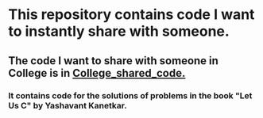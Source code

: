 # This repository contains code I want to instantly share with someone.
## The code I want to share with someone in College is in [College_shared_code.](https://github.com/Narendra404/CodeShare/tree/main/College_shared_code)
### It contains code for the solutions of problems in the book "Let Us C" by Yashavant Kanetkar. 
